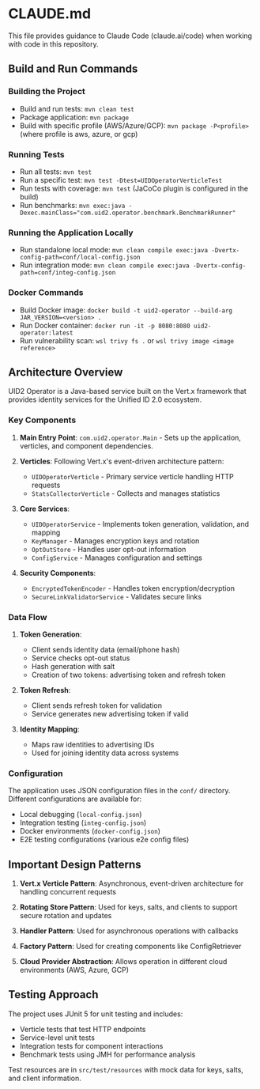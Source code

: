 # CLAUDE.md

This file provides guidance to Claude Code (claude.ai/code) when working with code in this repository.

## Build and Run Commands

### Building the Project

* Build and run tests: `mvn clean test`
* Package application: `mvn package`
* Build with specific profile (AWS/Azure/GCP): `mvn package -P<profile>` (where profile is aws, azure, or gcp)

### Running Tests

* Run all tests: `mvn test`
* Run a specific test: `mvn test -Dtest=UIDOperatorVerticleTest`
* Run tests with coverage: `mvn test` (JaCoCo plugin is configured in the build)
* Run benchmarks: `mvn exec:java -Dexec.mainClass="com.uid2.operator.benchmark.BenchmarkRunner"`

### Running the Application Locally

* Run standalone local mode: `mvn clean compile exec:java -Dvertx-config-path=conf/local-config.json`
* Run integration mode: `mvn clean compile exec:java -Dvertx-config-path=conf/integ-config.json`

### Docker Commands

* Build Docker image: `docker build -t uid2-operator --build-arg JAR_VERSION=<version> .`
* Run Docker container: `docker run -it -p 8080:8080 uid2-operator:latest`
* Run vulnerability scan: `wsl trivy fs .` or `wsl trivy image <image reference>`

## Architecture Overview

UID2 Operator is a Java-based service built on the Vert.x framework that provides identity services for the Unified ID 2.0 ecosystem.

### Key Components

1. **Main Entry Point**: `com.uid2.operator.Main` - Sets up the application, verticles, and component dependencies.

2. **Verticles**: Following Vert.x's event-driven architecture pattern:
   * `UIDOperatorVerticle` - Primary service verticle handling HTTP requests
   * `StatsCollectorVerticle` - Collects and manages statistics

3. **Core Services**: 
   * `UIDOperatorService` - Implements token generation, validation, and mapping
   * `KeyManager` - Manages encryption keys and rotation
   * `OptOutStore` - Handles user opt-out information
   * `ConfigService` - Manages configuration and settings

4. **Security Components**:
   * `EncryptedTokenEncoder` - Handles token encryption/decryption
   * `SecureLinkValidatorService` - Validates secure links

### Data Flow

1. **Token Generation**:
   * Client sends identity data (email/phone hash)
   * Service checks opt-out status
   * Hash generation with salt
   * Creation of two tokens: advertising token and refresh token

2. **Token Refresh**:
   * Client sends refresh token for validation
   * Service generates new advertising token if valid

3. **Identity Mapping**:
   * Maps raw identities to advertising IDs
   * Used for joining identity data across systems

### Configuration

The application uses JSON configuration files in the `conf/` directory. Different configurations are available for:
* Local debugging (`local-config.json`)
* Integration testing (`integ-config.json`)
* Docker environments (`docker-config.json`)
* E2E testing configurations (various e2e config files)

## Important Design Patterns

1. **Vert.x Verticle Pattern**: Asynchronous, event-driven architecture for handling concurrent requests

2. **Rotating Store Pattern**: Used for keys, salts, and clients to support secure rotation and updates

3. **Handler Pattern**: Used for asynchronous operations with callbacks

4. **Factory Pattern**: Used for creating components like ConfigRetriever

5. **Cloud Provider Abstraction**: Allows operation in different cloud environments (AWS, Azure, GCP)

## Testing Approach

The project uses JUnit 5 for unit testing and includes:
* Verticle tests that test HTTP endpoints
* Service-level unit tests
* Integration tests for component interactions
* Benchmark tests using JMH for performance analysis

Test resources are in `src/test/resources` with mock data for keys, salts, and client information.